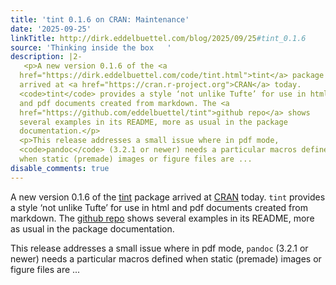 ```yaml
---
title: 'tint 0.1.6 on CRAN: Maintenance'
date: '2025-09-25'
linkTitle: http://dirk.eddelbuettel.com/blog/2025/09/25#tint_0.1.6
source: 'Thinking inside the box   '
description: |2-
   <p>A new version 0.1.6 of the <a
  href="https://dirk.eddelbuettel.com/code/tint.html">tint</a> package
  arrived at <a href="https://cran.r-project.org">CRAN</a> today.
  <code>tint</code> provides a style ‘not unlike Tufte’ for use in html
  and pdf documents created from markdown. The <a
  href="https://github.com/eddelbuettel/tint">github repo</a> shows
  several examples in its README, more as usual in the package
  documentation.</p>
  <p>This release addresses a small issue where in pdf mode,
  <code>pandoc</code> (3.2.1 or newer) needs a particular macros defined
  when static (premade) images or figure files are ...
disable_comments: true
---
```

 <p>A new version 0.1.6 of the <a
href="https://dirk.eddelbuettel.com/code/tint.html">tint</a> package
arrived at <a href="https://cran.r-project.org">CRAN</a> today.
<code>tint</code> provides a style ‘not unlike Tufte’ for use in html
and pdf documents created from markdown. The <a
href="https://github.com/eddelbuettel/tint">github repo</a> shows
several examples in its README, more as usual in the package
documentation.</p>
<p>This release addresses a small issue where in pdf mode,
<code>pandoc</code> (3.2.1 or newer) needs a particular macros defined
when static (premade) images or figure files are ...